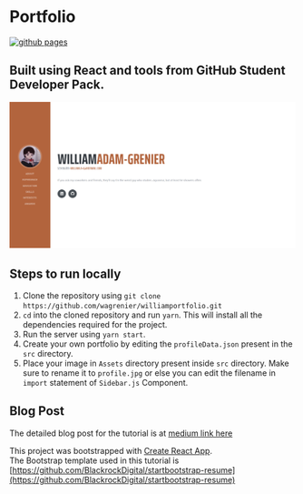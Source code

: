 # Portfolio
[![github pages](https://github.com/wagrenier/wagrenier.github.io/actions/workflows/main.yml/badge.svg)](https://github.com/wagrenier/wagrenier.github.io/actions/workflows/main.yml)

## Built using React and tools from GitHub Student Developer Pack.

![landing page image](./landing.png)

## Steps to run locally
1. Clone the repository using `git clone https://github.com/wagrenier/williamportfolio.git`
2. `cd` into the cloned repository and run `yarn`. This will install all the dependencies required for the project.
3. Run the server using `yarn start`.
4. Create your own portfolio by editing the `profileData.json` present in the `src` directory.
5. Place your image in `Assets` directory present inside `src` directory. Make sure to rename it to `profile.jpg` or else you can edit the filename in `import` statement of `Sidebar.js` Component.

## Blog Post
The detailed blog post for the tutorial is at [medium link here](https://levelup.gitconnected.com/create-a-portfolio-using-react-and-github-student-developer-pack-955379207855)

This project was bootstrapped with [Create React App](https://github.com/facebook/create-react-app).  
The Bootstrap template used in this tutorial is [https://github.com/BlackrockDigital/startbootstrap-resume](https://github.com/BlackrockDigital/startbootstrap-resume)
